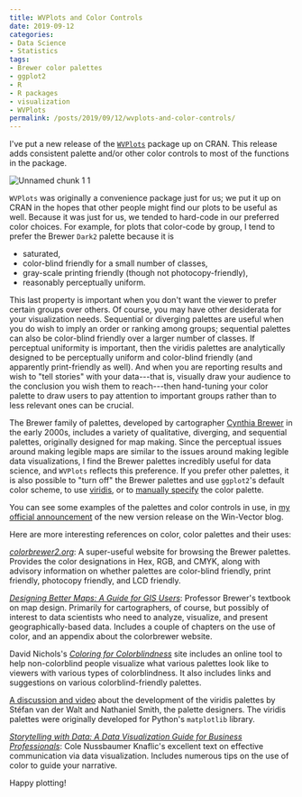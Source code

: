 ```yaml
---
title: WVPlots and Color Controls
date: 2019-09-12
categories:
- Data Science
- Statistics
tags:
- Brewer color palettes
- ggplot2
- R
- R packages
- visualization
- WVPlots
permalink: /posts/2019/09/12/wvplots-and-color-controls/
---
```

<p>I've put a new release of the <a href="https://winvector.github.io/WVPlots/"><code>WVPlots</code></a> package up on CRAN. This release adds consistent palette and/or other color controls to most of the functions in the package.</p>

<p><img style="display:block;margin-left:auto;margin-right:auto;" src="{{ site.baseurl }}/assets/unnamed-chunk-1-1.png" alt="Unnamed chunk 1 1" border="0" /></p>

<p><code>WVPlots</code> was originally a convenience package just for us; we put it up on CRAN in the hopes that other people might find our plots to be useful as well. Because it was just for us, we tended to hard-code in our preferred color choices. For example, for plots that color-code by group, I tend to prefer the Brewer <code>Dark2</code> palette because it is</p>
<ul>
<li>saturated,</li>
<li>color-blind friendly for a small number of classes,</li>
<li>gray-scale printing friendly (though not photocopy-friendly),</li>
<li>reasonably perceptually uniform.</li>
</ul>
<p>This last property is important when you don't want the viewer to prefer certain groups over others. Of course, you may have other desiderata for your visualization needs. Sequential or diverging palettes are useful when you do wish to imply an order or ranking among groups; sequential palettes can also be color-blind friendly over a larger number of classes. If perceptual uniformity is important, then the viridis palettes are analytically designed to be perceptually uniform and color-blind friendly (and apparently print-friendly as well). And when you are reporting results and wish to "tell stories" with your data---that is, visually draw your audience to the conclusion you wish them to reach---then hand-tuning your color palette to draw users to pay attention to important groups rather than to less relevant ones can be crucial.</p>
<p>The Brewer family of palettes, developed by cartographer <a href="http://www.personal.psu.edu/cab38/">Cynthia Brewer</a> in the early 2000s, includes a variety of qualitative, diverging, and sequential palettes, originally designed for map making. Since the perceptual issues around making legible maps are similar to the issues around making legible data visualizations, I find the Brewer palettes incredibly useful for data science, and <code>WVPlots</code> reflects this preference. If you prefer other palettes, it is also possible to "turn off" the Brewer palettes and use <code>ggplot2</code>'s default color scheme, to use <a href="https://ggplot2.tidyverse.org/reference/scale_viridis.html">viridis</a>, or to <a href="https://ggplot2.tidyverse.org/reference/scale_manual.html">manually specify</a> the color palette.</p>
<p>You can see some examples of the palettes and color controls in use, in <a href="http://www.win-vector.com/blog/2019/09/wvplots-1-1-2-on-cran/">my official announcement</a> of the new version release on the Win-Vector blog.</p>
<p>Here are more interesting references on color, color palettes and their uses:</p>
<p><a href="http://colorbrewer2.org"><em>colorbrewer2.org</em></a>: A super-useful website for browsing the Brewer palettes. Provides the color designations in Hex, RGB, and CMYK, along with advisory information on whether palettes are color-blind friendly, print friendly, photocopy friendly, and LCD friendly.</p>
<p><a href="https://esripress.esri.com/display/index.cfm?fuseaction=display&amp;websiteID=293&amp;moduleID=1"><em>Designing Better Maps: A Guide for GIS Users</em></a>: Professor Brewer's textbook on map design. Primarily for cartographers, of course, but possibly of interest to data scientists who need to analyze, visualize, and present geographically-based data. Includes a couple of chapters on the use of color, and an appendix about the colorbrewer website.</p>
<p>David Nichols's <a href="https://davidmathlogic.com/colorblind/#%23FFC20A-%230C7BDC"><em>Coloring for Colorblindness</em></a> site includes an online tool to help non-colorblind people visualize what various palettes look like to viewers with various types of colorblindness. It also includes links and suggestions on various colorblind-friendly palettes.</p>
<p><a href="http://bids.github.io/colormap/">A discussion and video</a> about the development of the viridis palettes by Stéfan van der Walt and Nathaniel Smith, the palette designers. The viridis palettes were originally developed for Python's <code>matplotlib</code> library.</p>
<p><a href="https://www.wiley.com/en-us/Storytelling+with+Data%3A+A+Data+Visualization+Guide+for+Business+Professionals-p-9781119002253"><em>Storytelling with Data: A Data Visualization Guide for Business Professionals</em></a>: Cole Nussbaumer Knaflic's excellent text on effective communication via data visualization. Includes numerous tips on the use of color to guide your narrative.</p>
<p>Happy plotting!</p>

